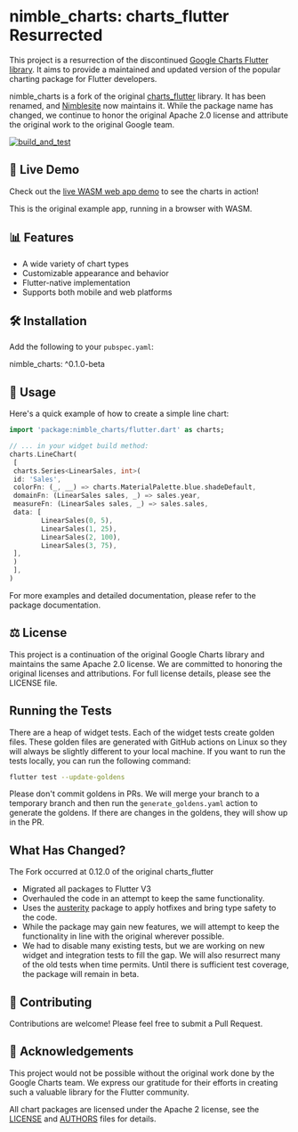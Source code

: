 # nimble_charts: charts_flutter Resurrected

This project is a resurrection of the discontinued [Google Charts Flutter library](https://github.com/google/charts). It aims to provide a maintained and updated version of the popular charting package for Flutter developers.

nimble_charts is a fork of the original [charts_flutter](https://pub.dev/packages/charts_flutter) library. It has been renamed, and [Nimblesite](https://www.nimblesite.co/) now maintains it. While the package name has changed, we continue to honor the original Apache 2.0 license and attribute the original work to the original Google team.

[![build_and_test](https://github.com/Nimblesite/nimble_charts/actions/workflows/build_and_test.yml/badge.svg)](https://github.com/Nimblesite/nimble_charts/actions/workflows/build_and_test.yml)

## 🚀 Live Demo

Check out the [live WASM web app demo](https://nimblesite.github.io/nimble_charts/) to see the charts in action!

This is the original example app, running in a browser with WASM.

## 📊 Features

- A wide variety of chart types
- Customizable appearance and behavior
- Flutter-native implementation
- Supports both mobile and web platforms

## 🛠️ Installation

Add the following to your `pubspec.yaml`:

nimble_charts: ^0.1.0-beta

## 📝 Usage

Here's a quick example of how to create a simple line chart:

```dart
import 'package:nimble_charts/flutter.dart' as charts;

// ... in your widget build method:
charts.LineChart(
 [
 charts.Series<LinearSales, int>(
 id: 'Sales',
 colorFn: (_, __) => charts.MaterialPalette.blue.shadeDefault,
 domainFn: (LinearSales sales, _) => sales.year,
 measureFn: (LinearSales sales, _) => sales.sales,
 data: [
        LinearSales(0, 5),
        LinearSales(1, 25),
        LinearSales(2, 100),
        LinearSales(3, 75),
 ],
 )
 ],
)
```

For more examples and detailed documentation, please refer to the package documentation.

## ⚖️ License
This project is a continuation of the original Google Charts library and maintains the same Apache 2.0 license. We are committed to honoring the original licenses and attributions. For full license details, please see the LICENSE file.

## Running the Tests

There are a heap of widget tests. Each of the widget tests create golden files. These golden files are generated with GitHub actions on Linux so they will always be slightly different to your local machine. If you want to run the tests locally, you can run the following command:

```bash
flutter test --update-goldens
```

Please don't commit goldens in PRs. We will merge your branch to a temporary branch and then run the `generate_goldens.yaml` action to generate the goldens. If there
are changes in the goldens, they will show up in the PR.

## What Has Changed?

The Fork occurred at 0.12.0 of the original charts_flutter

- Migrated all packages to Flutter V3
- Overhauled the code in an attempt to keep the same functionality. 
- Uses the [austerity](https://pub.dev/packages/austerity) package to apply hotfixes and bring type safety to the code.
- While the package may gain new features, we will attempt to keep the functionality in line with the original wherever possible.
- We had to disable many existing tests, but we are working on new widget and integration tests to fill the gap. We will also resurrect many of the old tests when time permits. Until there is sufficient test coverage, the package will remain in beta.

## 🤝 Contributing
Contributions are welcome! Please feel free to submit a Pull Request.

## 📣 Acknowledgements
This project would not be possible without the original work done by the Google Charts team. We express our gratitude for their efforts in creating such a valuable library for the Flutter community.

All chart packages are licensed under the Apache 2 license, see the
[LICENSE](LICENSE) and [AUTHORS](AUTHORS) files for details.